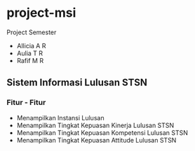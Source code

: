 # project-msi
Project Semester

- Allicia A R
- Aulia T R
- Rafif M R

## Sistem Informasi Lulusan STSN
### Fitur - Fitur
- Menampilkan Instansi Lulusan
- Menampilkan Tingkat Kepuasan Kinerja Lulusan STSN
- Menampilkan Tingkat Kepuasan Kompetensi Lulusan STSN
- Menampilkan Tingkat Kepuasan Attitude Lulusan STSN
